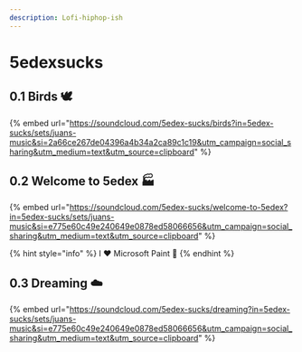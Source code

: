```yaml
---
description: Lofi-hiphop-ish
---
```


# 5edexsucks

## 0.1 Birds 🕊

{% embed url="https://soundcloud.com/5edex-sucks/birds?in=5edex-sucks/sets/juans-music&si=2a66ce267de04396a4b34a2ca89c1c19&utm_campaign=social_sharing&utm_medium=text&utm_source=clipboard" %}

## 0.2 Welcome to 5edex 🏭

{% embed url="https://soundcloud.com/5edex-sucks/welcome-to-5edex?in=5edex-sucks/sets/juans-music&si=e775e60c49e240649e0878ed58066656&utm_campaign=social_sharing&utm_medium=text&utm_source=clipboard" %}

{% hint style="info" %}
I ❤️ Microsoft Paint 🎨
{% endhint %}

## 0.3 Dreaming ☁️

{% embed url="https://soundcloud.com/5edex-sucks/dreaming?in=5edex-sucks/sets/juans-music&si=e775e60c49e240649e0878ed58066656&utm_campaign=social_sharing&utm_medium=text&utm_source=clipboard" %}
